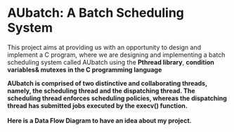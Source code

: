 #                                           AUbatch: A Batch Scheduling System

This project aims at providing us with an opportunity to design and implement a C program, where we are designing and implementing a batch scheduling system called
AUbatch using  the  <strong>Pthread library</strong>, <strong>condition variables<strong />&  <strong>mutexes<strong /> in the C programming language<br/>

AUbatch is comprised of two distinctive and collaborating threads, namely, the scheduling thread and the dispatching thread. The scheduling thread enforces scheduling policies, whereas
the dispatching thread has submitted jobs executed by the execv() function.<br /><br />
Here is a Data Flow Diagram to have an idea about my project.
